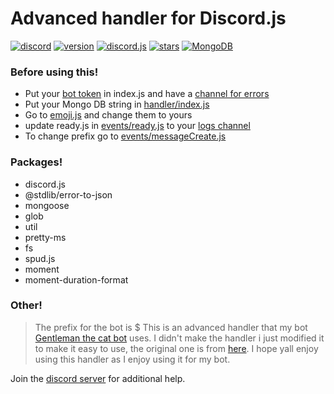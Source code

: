 # Advanced handler for Discord.js 
[![discord](https://img.shields.io/badge/discord-join%20our%20server-5865F2.svg?style=flat-square&logo=discord)](https://discord.gg/j3YamACwPu)  [![version](https://img.shields.io/badge/version-1.0.4-brightgreen.svg?style=flat-square)](https://github.com/Shinpi-Tekita/advanced-handler/releases/tag/v1.0.4)  [![discord.js](https://img.shields.io/badge/discord.js-v13-CB3837.svg?style=flat-square&logo=npm)](https://www.npmjs.com/package/discord.js/v/13.12.0) [![stars](https://img.shields.io/github/stars/Shinpi-Tekita/advanced-handler?style=social)](https://github.com/Shinpi-Tekita/advanced-handler) [![MongoDB](https://img.shields.io/badge/MongoDB-brightgreen.svg?style=flat-square&logo=mongodb)](https://www.mongodb.com/home)

### Before using this! 

* Put your [bot token](https://github.com/Shinpi-Tekita/advanced-handler/blob/bda938cfb948287911951e235cb2563be8f67bb4/index.js#L121) in index.js and have a [channel for errors](https://github.com/Shinpi-Tekita/advanced-handler/blob/bda938cfb948287911951e235cb2563be8f67bb4/index.js#L12)
* Put your Mongo DB string in [handler/index.js](https://github.com/Shinpi-Tekita/advanced-handler/blob/a3a0461549f865440464dce3a38e6fa5cb99b0b6/handler/index.js#L48)
* Go to [emoji.js](https://github.com/Shinpi-Tekita/advanced-handler/blob/a3a0461549f865440464dce3a38e6fa5cb99b0b6/emojis.js#L4) and change them to yours
* update ready.js in [events/ready.js](https://github.com/Shinpi-Tekita/advanced-handler/blob/main/events/ready.js) to your [logs channel](https://github.com/Shinpi-Tekita/advanced-handler/blob/a3a0461549f865440464dce3a38e6fa5cb99b0b6/events/ready.js#L17)
* To change prefix go to [events/messageCreate.js](https://github.com/Shinpi-Tekita/advanced-handler/blob/a3a0461549f865440464dce3a38e6fa5cb99b0b6/events/messageCreate.js#L24)

### Packages! 
* discord.js
* @stdlib/error-to-json
* mongoose
* glob
* util
* pretty-ms
* fs
* spud.js
* moment
* moment-duration-format

### Other! 
> The prefix for the bot is $
> This is an advanced handler that my bot [Gentleman the cat bot](https://top.gg/bot/870413726711435297) uses.
> I didn't make the handler i just modified it to make it easy to use, the original one is from [here](https://github.com/reconlx/djs-base-handler). 
> I hope yall enjoy using this handler as I enjoy using it for my bot.

Join the [discord server](https://discord.gg/j3YamACwPu) for additional help.
